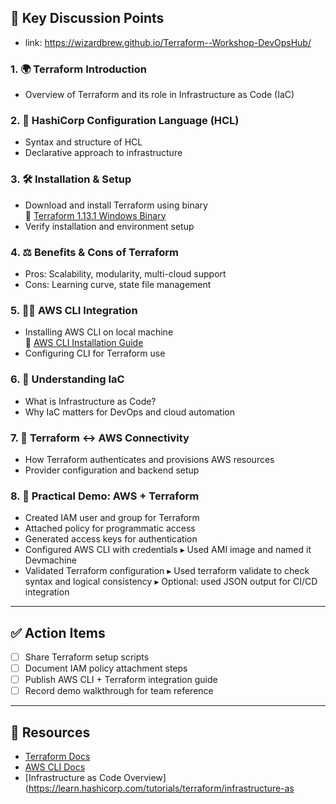 
## 🧭 Key Discussion Points

- link: https://wizardbrew.github.io/Terraform--Workshop-DevOpsHub/
### 1. 🌍 Terraform Introduction
- Overview of Terraform and its role in Infrastructure as Code (IaC)

### 2. 🧾 HashiCorp Configuration Language (HCL)
- Syntax and structure of HCL
- Declarative approach to infrastructure

### 3. 🛠️ Installation & Setup
- Download and install Terraform using binary  
  🔗 [Terraform 1.13.1 Windows Binary](#)
- Verify installation and environment setup

### 4. ⚖️ Benefits & Cons of Terraform
- Pros: Scalability, modularity, multi-cloud support  
- Cons: Learning curve, state file management

### 5. 🧑‍💻 AWS CLI Integration
- Installing AWS CLI on local machine  
  🔗 [AWS CLI Installation Guide](#)
- Configuring CLI for Terraform use

### 6. 🧠 Understanding IaC
- What is Infrastructure as Code?
- Why IaC matters for DevOps and cloud automation

### 7. 🔗 Terraform ↔ AWS Connectivity
- How Terraform authenticates and provisions AWS resources
- Provider configuration and backend setup

### 8. 🧪 Practical Demo: AWS + Terraform
- Created IAM user and group for Terraform
- Attached policy for programmatic access
- Generated access keys for authentication
- Configured AWS CLI with credentials ▸ Used AMI image and named it Devmachine
- Validated Terraform configuration ▸ Used terraform validate to check syntax and logical consistency ▸ Optional: used JSON output for CI/CD integration

---

## ✅ Action Items

- [ ] Share Terraform setup scripts
- [ ] Document IAM policy attachment steps
- [ ] Publish AWS CLI + Terraform integration guide
- [ ] Record demo walkthrough for team reference

---

## 📎 Resources

- [Terraform Docs](https://developer.hashicorp.com/terraform/docs)
- [AWS CLI Docs](https://docs.aws.amazon.com/cli/latest/userguide/)
- [Infrastructure as Code Overview](https://learn.hashicorp.com/tutorials/terraform/infrastructure-as
